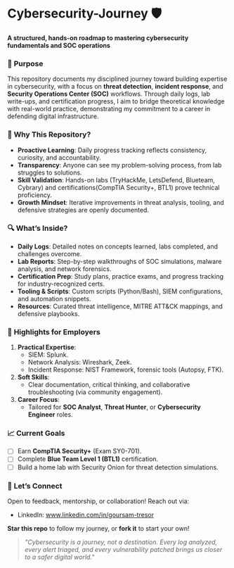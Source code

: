 # Cybersecurity-Journey 🛡️  
**A structured, hands-on roadmap to mastering cybersecurity fundamentals and SOC operations**  

### 📌 **Purpose**  
This repository documents my disciplined journey toward building expertise in cybersecurity, with a focus on **threat detection**, **incident response**, and **Security Operations Center (SOC)** workflows. Through daily logs, lab write-ups, and certification progress, I aim to bridge theoretical knowledge with real-world practice, demonstrating my commitment to a career in defending digital infrastructure.  

### 🚀 **Why This Repository?**  
- **Proactive Learning**: Daily progress tracking reflects consistency, curiosity, and accountability.  
- **Transparency**: Anyone can see my problem-solving process, from lab struggles to solutions.  
- **Skill Validation**: Hands-on labs (TryHackMe, LetsDefend, Blueteam, Cybrary) and certifications(CompTIA Security+, BTL1) prove technical proficiency.  
- **Growth Mindset**: Iterative improvements in threat analysis, tooling, and defensive strategies are openly documented.  

### 🔍 **What’s Inside?**  
- **Daily Logs**: Detailed notes on concepts learned, labs completed, and challenges overcome.  
- **Lab Reports**: Step-by-step walkthroughs of SOC simulations, malware analysis, and network forensics.  
- **Certification Prep**: Study plans, practice exams, and progress tracking for industry-recognized certs.  
- **Tooling & Scripts**: Custom scripts (Python/Bash), SIEM configurations, and automation snippets.  
- **Resources**: Curated threat intelligence, MITRE ATT&CK mappings, and defensive playbooks.  

### 🌟 **Highlights for Employers**  
1. **Practical Expertise**:  
   - SIEM: Splunk.  
   - Network Analysis: Wireshark, Zeek.  
   - Incident Response: NIST Framework, forensic tools (Autopsy, FTK).  
2. **Soft Skills**:  
   - Clear documentation, critical thinking, and collaborative troubleshooting (via community engagement).  
3. **Career Focus**:  
   - Tailored for **SOC Analyst**, **Threat Hunter**, or **Cybersecurity Engineer** roles.  

### 📈 **Current Goals**  
- [ ] Earn **CompTIA Security+** (Exam SY0-701).  
- [ ] Complete **Blue Team Level 1 (BTL1)** certification.  
- [ ] Build a home lab with Security Onion for threat detection simulations.  

### 🤝 **Let’s Connect**  
Open to feedback, mentorship, or collaboration! Reach out via:  
- LinkedIn: www.linkedin.com/in/goursam-tresor
 

**Star this repo** to follow my journey, or **fork it** to start your own!  

> *"Cybersecurity is a journey, not a destination. Every log analyzed, every alert triaged, and every vulnerability patched brings us closer to a safer digital world."*  